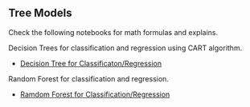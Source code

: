## Tree Models

Check the following notebooks for math formulas and explains. 

Decision Trees for classification and regression using CART algorithm.
  - [Decision Tree for Classificaton/Regression](decision_trees.ipynb)

Random Forest for classification and regression.
  - [Ramdom Forest for Classification/Regression](random_forest.ipynb)